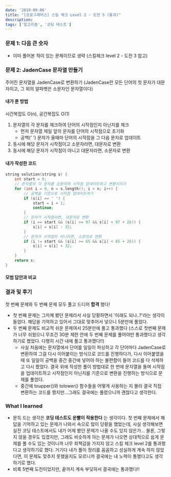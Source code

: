 ```yaml
---
date: '2019-09-06'
title: "[프로그래머스] 스킬 체크 Level 2 - 도전 5 (통과)"
description: 
tags: ['알고리즘', '코딩 테스트']
---
```


### 문제 1: 다음 큰 숫자
- 이미 풀어본 적이 있는 문제이므로 생략 (스킬체크 level 2 - 도전 3 참고)

### 문제 2: JadenCase 문자열 만들기
주어진 문자열을 JadenCase로 변환하기 (JadenCase란 모든 단어의 첫 문자가 대문자이고, 그 외의 알파벳은 소문자인 문자열이다)

#### 내가 푼 방법
시간복잡도 O(n), 공간복잡도 O(1)
1. 문자열의 각 문자를 체크하여 단어의 시작점인지 아닌지를 체크
    - 먼저 문자열 제일 앞의 문자를 단어의 시작점으로 초기화
    - 공백(' ') 문자가 올때마 단어의 시작점을 그 다음 문자로 업데이트
2. 동시에 해당 문자가 시작점이고 소문자라면, 대문자로 변환
3. 동시에 해당 문자가 시작점이 아니고 대문자라면, 소문자로 변환

#### 내가 작성한 코드
```cpp
string solution(string s) {
    int start = 0;
    // 문자열의 각 문자를 순환하며 시작점 업데이트하고 변환시키기
    for (int i = 0, n = s.length(); i < n; i++) {
        // 공백을 기준으로 시작점 업데이트하기
        if (s[i] == ' ') {
            start = i + 1;
            continue;
        }
        // 문자가 시작점이면, 대문자로 변환
        if (i == start && (s[i] >= 97 && s[i] < 97 + 26)) {
            s[i] = s[i] - 32;
        }
        // 문자가 시작점이 아니라면, 소문자로 변환
        if (i != start && (s[i] >= 65 && s[i] < 65 + 26)) {
            s[i] = s[i] + 32;
        }
    }
    return s;
}
```

#### 모범 답안과 비교

### 결과 및 후기
첫 번째 문제와 두 번째 문제 모두 풀고 드디어 __합격__ 했다!
- 첫 번째 문제는 그저께 봤던 문제라서 사실 당황하면서 '이래도 되나..?'라는 생각이 들었다. 해답을 기억하고 있어서 그대로 맞추어서 넣으니 5분만에 풀었다.
- 두 번째 문제도 비교적 쉬운 문제여서 25분만에 풀고 통과했다 (스스로 첫번째 문제가 너무 쉬웠으니 무조건 30분 제한 안에 두 번째 문제를 풀어야만 통과했다고 생각하기로 했었다. 다행히 시간 내에 풀고 통과했다!!)
    - 사실 처음에는 문자열에서 단어를 일일이 파싱하고 각 단어마다 JadenCase로 변환하여 그걸 다시 이어붙이는 방식으로 코드를 진행하다가, 다시 이어붙였을 때 또 일일이 공백을 중간 중간에 넣어야 하는 불편함이 들어 코드를 다 삭제하고 다시 짰었다. 결국 위에 작성한 풀이 방법대로 한 번에 문자열을 돌며 시작점을 업데이트하고 시작점인지 아닌지를 기준으로 변환을 진행하는 방식으로 문제를 풀었다.
    -  중간에 toupper()와 tolower() 함수들을 어떻게 사용하는 지 몰라 결국 직접 변환하는 코드를 짰지만...그래도 결국에는 풀렸으니까 괜찮다고 생각한다.

### What I learned
- 문득 드는 생각은 __코딩 테스트도 운빨이 작용한다__ 는 생각이다. 첫 번째 문제에서 해답을 기억하고 있는 문제가 나와서 속으로 많이 당황을 했었는데, 사실 생각해보면 실전 코딩 테스트에서도 내가 어제 봤던 문제가 나올 수도 있지 않은가... 물론, 그렇지 않을 경우도 있겠지만, 그래도 비슷하게 아는 문제가 나오면 상대적으로 쉽게 문제를 풀 수도 있는 것이니까 너무 죄책감을 가지지 않고 스킬 체크 level 2를 통과했다고 생각하기로 했다. 거기다 내가 풀이 정리를 꼼꼼하고 성실하게 계속 하지 않았다면, 이 문제도 맞추지 못했을지도 모르니까 결국에는 내 노력이 통했다고도 생각하기로 했다.
- 비록 5번째 도전이었지만, 끝까지 계속 부딪혀서 결국에는 통과했다!!